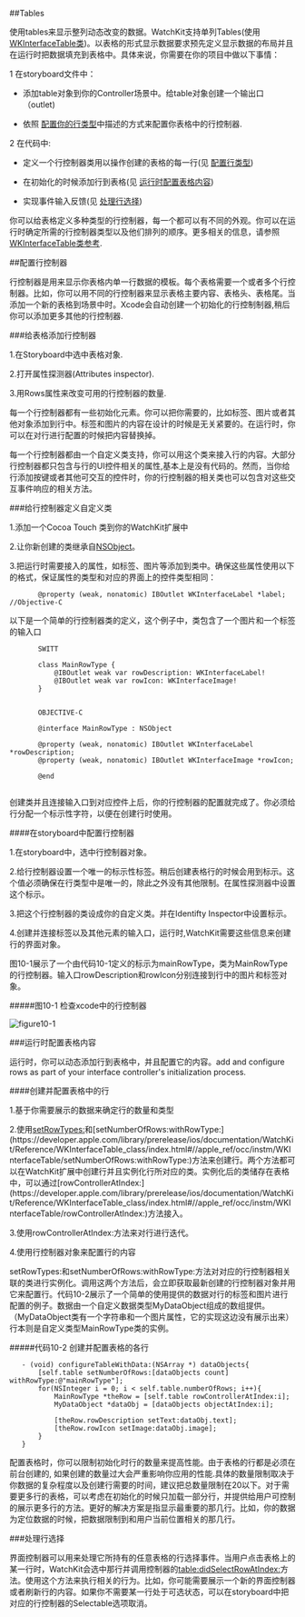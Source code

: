 ##Tables

使用tables来显示整列动态改变的数据。WatchKit支持单列Tables(使用[WKInterfaceTable类](https://developer.apple.com/library/prerelease/ios/documentation/WatchKit/Reference/WKInterfaceTable_class/index.html#//apple_ref/occ/cl/WKInterfaceTable))。以表格的形式显示数据要求预先定义显示数据的布局并且在运行时把数据填充到表格中。具体来说，你需要在你的项目中做以下事情：

1 在storyboard文件中：
   
   * 添加table对象到你的Controller场景中。给table对象创建一个输出口（outlet)
   
   * 依照 [配置你的行类型](https://developer.apple.com/library/prerelease/ios/documentation/General/Conceptual/WatchKitProgrammingGuide/Tables.html#//apple_ref/doc/uid/TP40014969-CH14-SW6)中描述的方式来配置你表格中的行控制器.

2 在代码中:
   
   * 定义一个行控制器类用以操作创建的表格的每一行(见 [配置行类型](https://developer.apple.com/library/prerelease/ios/documentation/General/Conceptual/WatchKitProgrammingGuide/Tables.html#//apple_ref/doc/uid/TP40014969-CH14-SW6))
   
   * 在初始化的时候添加行到表格(见 [运行时配置表格内容](https://developer.apple.com/library/prerelease/ios/documentation/General/Conceptual/WatchKitProgrammingGuide/Tables.html#//apple_ref/doc/uid/TP40014969-CH14-SW4))
   
   * 实现事件输入反馈(见 [处理行选择](https://developer.apple.com/library/prerelease/ios/documentation/General/Conceptual/WatchKitProgrammingGuide/Tables.html#//apple_ref/doc/uid/TP40014969-CH14-SW5))
   
你可以给表格定义多种类型的行控制器，每一个都可以有不同的外观。你可以在运行时确定所需的行控制器类型以及他们排列的顺序。更多相关的信息，请参照 [WKInterfaceTable类参考](https://developer.apple.com/library/prerelease/ios/documentation/WatchKit/Reference/WKInterfaceTable_class/index.html#//apple_ref/doc/uid/TP40014965).

##配置行控制器

行控制器是用来显示你表格内单一行数据的模板。每个表格需要一个或者多个行控制器。比如，你可以用不同的行控制器来显示表格主要内容、表格头、表格尾。当添加一个新的表格到场景中时。Xcode会自动创建一个初始化的行控制制器,稍后你可以添加更多其他的行控制器.

###给表格添加行控制器

   1.在Storyboard中选中表格对象.
   
   2.打开属性探测器(Attributes inspector).
   
   3.用Rows属性来改变可用的行控制器的数量.
   
每一个行控制器都有一些初始化元素。你可以把你需要的，比如标签、图片或者其他对象添加到行中。标签和图片的内容在设计的时候是无关紧要的。在运行时，你可以在对行进行配置的时候把内容替换掉。

每一个行控制器都由一个自定义类支持，你可以用这个类来接入行的内容。大部分行控制器都只包含与行的UI控件相关的属性,基本上是没有代码的。然而，当你给行添加按键或者其他可交互的控件时，你的行控制器的相关类也可以包含对这些交互事件响应的相关方法。

###给行控制器定义自定义类
   
   1.添加一个Cocoa Touch 类到你的WatchKit扩展中
   
   2.让你新创建的类继承自[NSObject](https://developer.apple.com/library/prerelease/ios/documentation/Cocoa/Reference/Foundation/Classes/NSObject_Class/index.html#//apple_ref/occ/cl/NSObject)。
   
   3.把运行时需要接入的属性，如标签、图片等添加到类中。确保这些属性使用以下的格式，保证属性的类型和对应的界面上的控件类型相同：
   
```
       @property (weak, nonatomic) IBOutlet WKInterfaceLabel *label; //Objective-C
```


以下是一个简单的行控制器类的定义，这个例子中，类包含了一个图片和一个标签的输入口

```
       SWITT
       
       class MainRowType {
           @IBOutlet weak var rowDescription: WKInterfaceLabel!
           @IBOutlet weak var rowIcon: WKInterfaceImage!
       }
```

```

       OBJECTIVE-C
       
       @interface MainRowType : NSObject
       
       @property (weak, nonatomic) IBOutlet WKInterfaceLabel *rowDescription;
       @property (weak, nonatomic) IBOutlet WKInterfaceImage *rowIcon;
       
       @end
       
```

创建类并且连接输入口到对应控件上后，你的行控制器的配置就完成了。你必须给行分配一个标示性字符，以便在创建行时使用。

####在storyboard中配置行控制器

   1.在storyboard中，选中行控制器对象。
   
   2.给行控制器设置一个唯一的标示性标签。稍后创建表格行的时候会用到标示。这个值必须确保在行类型中是唯一的，除此之外没有其他限制。在属性探测器中设置这个标示。
   
   3.把这个行控制器的类设成你的自定义类。并在Identifty Inspector中设置标示。
   
   4.创建并连接标签以及其他元素的输入口，运行时,WatchKit需要这些信息来创建行的界面对象。
   
图10-1展示了一个由代码10-1定义的标示为mainRowType，类为MainRowType的行控制器。输入口rowDescription和rowIcon分别连接到行中的图片和标签对象。

#####图10-1 检查xcode中的行控制器

![figure10-1](../images/table_row_definition_2x.png)

###运行时配置表格内容

运行时，你可以动态添加行到表格中，并且配置它的内容。add and configure rows as part of your interface controller's initialization process.

####创建并配置表格中的行

   1.基于你需要展示的数据来确定行的数量和类型
   
   2.使用[setRowTypes:](https://developer.apple.com/library/prerelease/ios/documentation/WatchKit/Reference/WKInterfaceTable_class/index.html#//apple_ref/occ/instm/WKInterfaceTable/setRowTypes:)和[setNumberOfRows:withRowType:](https://developer.apple.com/library/prerelease/ios/documentation/WatchKit/Reference/WKInterfaceTable_class/index.html#//apple_ref/occ/instm/WKInterfaceTable/setNumberOfRows:withRowType:)方法来创建行。两个方法都可以在WatchKit扩展中创建行并且实例化行所对应的类。实例化后的类储存在表格中，可以通过[rowControllerAtIndex:](https://developer.apple.com/library/prerelease/ios/documentation/WatchKit/Reference/WKInterfaceTable_class/index.html#//apple_ref/occ/instm/WKInterfaceTable/rowControllerAtIndex:)方法接入。
   
   3.使用rowControllerAtIndex:方法来对行进行迭代。
   
   4.使用行控制器对象来配置行的内容
   
setRowTypes:和setNumberOfRows:withRowType:方法对对应的行控制器相关联的类进行实例化。调用这两个方法后，会立即获取最新创建的行控制器对象并用它来配置行。代码10-2展示了一个简单的使用提供的数据对行的标签和图片进行配置的例子。数据由一个自定义数据类型MyDataObject组成的数组提供。（MyDataObject类有一个字符串和一个图片属性，它的实现这边没有展示出来）行本则是自定义类型MainRowType类的实例。

#####代码10-2 创建并配置表格的各行

```
   - (void) configureTableWithData:(NSArray *) dataObjects{
       [self.table setNumberOfRows:[dataObjects count] withRowType:@"mainRowType"];
       for(NSInteger i = 0; i < self.table.numberOfRows; i++){
           MainRowType *theRow = [self.table rowControllerAtIndex:i];
           MyDataObject *dataObj = [dataObjects objectAtIndex:i];
           
           [theRow.rowDescription setText:dataObj.text];
           [theRow.rowIcon setImage:dataObj.image];
       }
   }
   ```
   
配置表格时，你可以限制初始化时行的数量来提高性能。由于表格的行都是必须在前台创建的, 如果创建的数量过大会严重影响你应用的性能.具体的数量限制取决于你数据的复杂程度以及创建行需要的时间，建议把总数量限制在20以下。对于需要更多行的表格，可以考虑在初始化的时候只加载一部分行，并提供给用户可控制的展示更多行的方法。更好的解决方案是指显示最重要的那几行。比如，你的数据为定位数据的时候，把数据限制到和用户当前位置相关的那几行。

###处理行选择

界面控制器可以用来处理它所持有的任意表格的行选择事件。当用户点击表格上的某一行时，WatchKit会选中那行并调用控制器的[table:didSelectRowAtIndex:](https://developer.apple.com/library/prerelease/ios/documentation/WatchKit/Reference/WKInterfaceController_class/index.html#//apple_ref/occ/instm/WKInterfaceController/table:didSelectRowAtIndex:)方法。使用这个方法来执行相关的行为。比如，你可能需要展示一个新的界面控制器或者刷新行的内容。如果你不需要某一行处于可选状态，可以在storyboard中把对应的行控制器的Selectable选项取消。
   